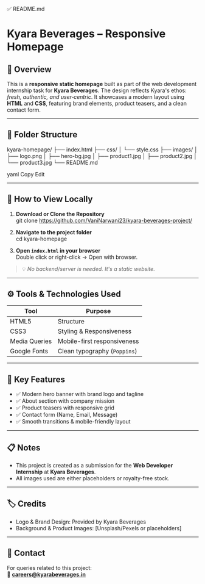 ✅ README.md


# Kyara Beverages – Responsive Homepage

## 🧾 Overview
This is a **responsive static homepage** built as part of the web development internship task for **Kyara Beverages**. The design reflects Kyara's ethos: *fresh, authentic, and user‐centric*. It showcases a modern layout using **HTML** and **CSS**, featuring brand elements, product teasers, and a clean contact form.

---

## 📂 Folder Structure

kyara-homepage/
├── index.html
├── css/
│ └── style.css
├── images/
│ ├── logo.png
│ ├── hero-bg.jpg
│ ├── product1.jpg
│ ├── product2.jpg
│ └── product3.jpg
└── README.md

yaml
Copy
Edit

---



## 🚀 How to View Locally

1. **Download or Clone the Repository**  
git clone https://github.com/VaniNarwani23/kyara-beverages-project/



2. **Navigate to the project folder**  
cd kyara-homepage



3. **Open `index.html` in your browser**  
Double click or right-click → Open with browser.

> 💡 *No backend/server is needed. It's a static website.*

---

## ⚙️ Tools & Technologies Used

| Tool       | Purpose                        |
|------------|--------------------------------|
| HTML5      | Structure                      |
| CSS3       | Styling & Responsiveness       |
| Media Queries | Mobile-first responsiveness |
| Google Fonts | Clean typography (`Poppins`) |

---

## 🎯 Key Features

- ✅ Modern hero banner with brand logo and tagline
- ✅ About section with company mission
- ✅ Product teasers with responsive grid
- ✅ Contact form (Name, Email, Message)
- ✅ Smooth transitions & mobile-friendly layout

---

## 📋 Notes

- This project is created as a submission for the **Web Developer Internship** at **Kyara Beverages**.
- All images used are either placeholders or royalty-free stock.

---

## 🏷️ Credits

- Logo & Brand Design: Provided by Kyara Beverages
- Background & Product Images: [Unsplash/Pexels or placeholders]

---

## 📧 Contact

For queries related to this project:  
📩 **careers@kyarabeverages.in**
